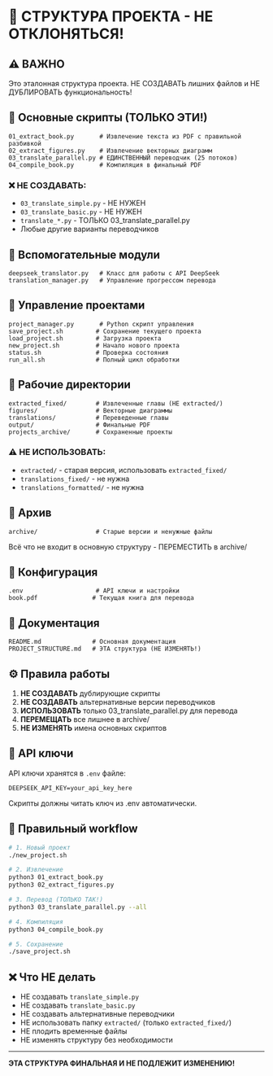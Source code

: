 # 📁 СТРУКТУРА ПРОЕКТА - НЕ ОТКЛОНЯТЬСЯ!

## ⚠️ ВАЖНО
Это эталонная структура проекта. НЕ СОЗДАВАТЬ лишних файлов и НЕ ДУБЛИРОВАТЬ функциональность!

## 📂 Основные скрипты (ТОЛЬКО ЭТИ!)

```
01_extract_book.py       # Извлечение текста из PDF с правильной разбивкой
02_extract_figures.py    # Извлечение векторных диаграмм 
03_translate_parallel.py # ЕДИНСТВЕННЫЙ переводчик (25 потоков)
04_compile_book.py       # Компиляция в финальный PDF
```

### ❌ НЕ СОЗДАВАТЬ:
- `03_translate_simple.py` - НЕ НУЖЕН
- `03_translate_basic.py` - НЕ НУЖЕН  
- `translate_*.py` - ТОЛЬКО 03_translate_parallel.py
- Любые другие варианты переводчиков

## 📂 Вспомогательные модули

```
deepseek_translator.py   # Класс для работы с API DeepSeek
translation_manager.py   # Управление прогрессом перевода
```

## 📂 Управление проектами

```
project_manager.py       # Python скрипт управления
save_project.sh         # Сохранение текущего проекта
load_project.sh         # Загрузка проекта
new_project.sh          # Начало нового проекта
status.sh               # Проверка состояния
run_all.sh              # Полный цикл обработки
```

## 📂 Рабочие директории

```
extracted_fixed/        # Извлеченные главы (НЕ extracted/)
figures/                # Векторные диаграммы
translations/           # Переведенные главы
output/                 # Финальные PDF
projects_archive/       # Сохраненные проекты
```

### ⚠️ НЕ ИСПОЛЬЗОВАТЬ:
- `extracted/` - старая версия, использовать `extracted_fixed/`
- `translations_fixed/` - не нужна
- `translations_formatted/` - не нужна

## 📂 Архив

```
archive/                # Старые версии и ненужные файлы
```

Всё что не входит в основную структуру - ПЕРЕМЕСТИТЬ в archive/

## 🔧 Конфигурация

```
.env                    # API ключи и настройки
book.pdf               # Текущая книга для перевода
```

## 📜 Документация

```
README.md              # Основная документация
PROJECT_STRUCTURE.md   # ЭТА структура (НЕ ИЗМЕНЯТЬ!)
```

## ⚙️ Правила работы

1. **НЕ СОЗДАВАТЬ** дублирующие скрипты
2. **НЕ СОЗДАВАТЬ** альтернативные версии переводчиков
3. **ИСПОЛЬЗОВАТЬ** только 03_translate_parallel.py для перевода
4. **ПЕРЕМЕЩАТЬ** все лишнее в archive/
5. **НЕ ИЗМЕНЯТЬ** имена основных скриптов

## 🔑 API ключи

API ключи хранятся в `.env` файле:
```
DEEPSEEK_API_KEY=your_api_key_here
```

Скрипты должны читать ключ из .env автоматически.

## 🚀 Правильный workflow

```bash
# 1. Новый проект
./new_project.sh

# 2. Извлечение
python3 01_extract_book.py
python3 02_extract_figures.py

# 3. Перевод (ТОЛЬКО ТАК!)
python3 03_translate_parallel.py --all

# 4. Компиляция
python3 04_compile_book.py

# 5. Сохранение
./save_project.sh
```

## ❌ Что НЕ делать

- НЕ создавать `translate_simple.py`
- НЕ создавать `translate_basic.py`
- НЕ создавать альтернативные переводчики
- НЕ использовать папку `extracted/` (только `extracted_fixed/`)
- НЕ плодить временные файлы
- НЕ изменять структуру без необходимости

---

**ЭТА СТРУКТУРА ФИНАЛЬНАЯ И НЕ ПОДЛЕЖИТ ИЗМЕНЕНИЮ!**
